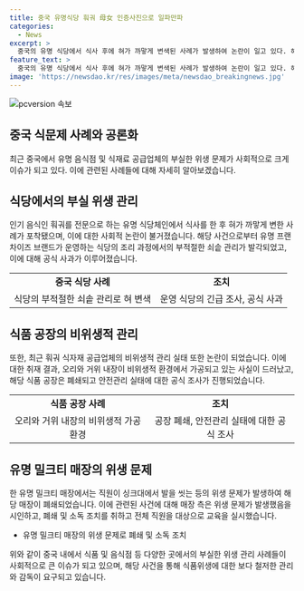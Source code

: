 ```yaml
---
title: 중국 유명식당 훠궈 母女 인증사진으로 일파만파
categories:
  - News
excerpt: >
  중국의 유명 식당에서 식사 후에 혀가 까맣게 변색된 사례가 발생하여 논란이 일고 있다. 해당 식당은 훠궈를 전문으로 하는 프랜차이즈 브랜드로, 관리 부실로 인해 문제가 발생한 것으로 밝혀졌다. 이와 별개로, 최근 훠궈 식자재 공급업체의 비위생적인 실태가 취재를 통해 드러나기도 했다. 또한, 다른 사례로 밀크티 매장 직원이 싱크대에서 발을 씻은 영상이 논란이 되어 해당 매장이 폐쇄되기도 했다. 이에 대해 관리 당국은 해당 공급업체와 매장을 폐쇄하고 조사에 착수하고 있다. (150자)
feature_text: >
  중국의 유명 식당에서 식사 후에 혀가 까맣게 변색된 사례가 발생하여 논란이 일고 있다. 해당 식당은 훠궈를 전문으로 하는 프랜차이즈 브랜드로, 관리 부실로 인해 문제가 발생한 것으로 밝혀졌다. 이와 별개로, 최근 훠궈 식자재 공급업체의 비위생적인 실태가 취재를 통해 드러나기도 했다. 또한, 다른 사례로 밀크티 매장 직원이 싱크대에서 발을 씻은 영상이 논란이 되어 해당 매장이 폐쇄되기도 했다. 이에 대해 관리 당국은 해당 공급업체와 매장을 폐쇄하고 조사에 착수하고 있다. (150자)
image: 'https://newsdao.kr/res/images/meta/newsdao_breakingnews.jpg'
---
```


<p><img src="https://newsdao.kr/res/images/meta/newsdao_breakingnews.jpg" alt="pcversion 속보" /></p>

<h2 data-ke-size="size26">중국 식문제 사례와 공론화</h2>

<p data-ke-size="size16">최근 중국에서 유명 음식점 및 식재료 공급업체의 부실한 위생 문제가 사회적으로 크게 이슈가 되고 있다. 이에 관련된 사례들에 대해 자세히 알아보겠습니다.</p>

<h2><b>식당에서의 부실 위생 관리</b></h2>

<p data-ke-size="size16">인기 음식인 훠궈를 전문으로 하는 유명 식당체인에서 식사를 한 후 혀가 까맣게 변한 사례가 포착됐으며, 이에 대한 사회적 논란이 불거졌습니다. 해당 사건으로부터 유명 프랜차이즈 브랜드가 운영하는 식당의 조리 과정에서의 부적절한 쇠솥 관리가 발각되었고, 이에 대해 공식 사과가 이루어졌습니다.</p>

<table>
    <tr>
        <td style="text-align: center; height: 17px;"><b>중국 식당 사례</b></td>
        <td style="text-align: center; height: 17px;"><b>조치</b></td>
    </tr>
    <tr>
        <td style="text-align: center; height: 17px;">식당의 부적절한 쇠솥 관리로 혀 변색</td>
        <td style="text-align: center; height: 17px;">운영 식당의 긴급 조사, 공식 사과</td>
    </tr>
</table>

<h2><b>식품 공장의 비위생적 관리</b></h2>

<p data-ke-size="size16">또한, 최근 훠궈 식자재 공급업체의 비위생적 관리 실태 또한 논란이 되었습니다. 이에 대한 취재 결과, 오리와 거위 내장이 비위생적 환경에서 가공되고 있는 사실이 드러났고, 해당 식품 공장은 폐쇄되고 안전관리 실태에 대한 공식 조사가 진행되었습니다.</p>

<table>
    <tr>
        <td style="text-align: center; height: 17px;"><b>식품 공장 사례</b></td>
        <td style="text-align: center; height: 17px;"><b>조치</b></td>
    </tr>
    <tr>
        <td style="text-align: center; height: 17px;">오리와 거위 내장의 비위생적 가공 환경</td>
        <td style="text-align: center; height: 17px;">공장 폐쇄, 안전관리 실태에 대한 공식 조사</td>
    </tr>
</table>

<h2><b>유명 밀크티 매장의 위생 문제</b></h2>

<p data-ke-size="size16">한 유명 밀크티 매장에서는 직원이 싱크대에서 발을 씻는 등의 위생 문제가 발생하여 해당 매장이 폐쇄되었습니다. 이에 관련된 사건에 대해 매장 측은 위생 문제가 발생했음을 시인하고, 폐쇄 및 소독 조치를 취하고 전체 직원을 대상으로 교육을 실시했습니다.</p>

<ul>
    <li>유명 밀크티 매장의 위생 문제로 폐쇄 및 소독 조치</li>
</ul>

<p data-ke-size="size16">위와 같이 중국 내에서 식품 및 음식점 등 다양한 곳에서의 부실한 위생 관리 사례들이 사회적으로 큰 이슈가 되고 있으며, 해당 사건을 통해 식품위생에 대한 보다 철저한 관리와 감독이 요구되고 있습니다.</p>

